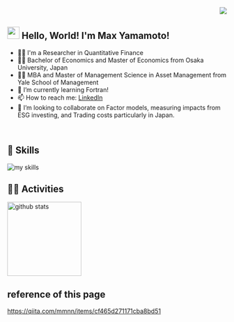 <!-- 1. Change GitHub username -->
<div align="right">
  <img src="https://komarev.com/ghpvc/?username=masato-max-yamamoto" />
</div>


<!-- 2. profiles and contacts -->
## <img src="https://media.giphy.com/media/hvRJCLFzcasrR4ia7z/giphy.gif" width="28"> Hello, World! I'm Max Yamamoto!

- 🧑‍💻 I'm a Researcher in Quantitative Finance
- 🧑‍💻 Bachelor of Economics and Master of Economics from Osaka University, Japan
- 🧑‍💻 MBA and Master of Management Science in Asset Management from Yale School of Management
- 🌱 I’m currently learning Fortran!
- 📫 How to reach me: [LinkedIn](https://www.linkedin.com/in/max-yamamoto-a7047729/)
- 👯 I’m looking to collaborate on Factor models, measuring impacts from ESG investing, and Trading costs particularly in Japan.
<br>


<!-- 3. Skills -->
<!-- theme=light,theme=dark -->
<!-- icons：https://arc.net/l/quote/zizyykfh -->
## 🌱 Skills
<img alt="my skills" src="https://skillicons.dev/icons?theme=dark&perline=7&i=vim,r,py,fortran,latex,linux,mysql,perl,postgres,git,github,docker,aws,gcp,raspberrypi,ubuntu,vscode" />
<br>


<!-- 4. GitHub username-->
<!-- ライトモート：theme=light, ダークモート：theme=vue-dark  -->
## 🏃‍♀️ Activities
<div align="left">
  <img alt="github stats" height="170px" src="https://github-readme-stats.vercel.app/api?username=masato-max-yamamoto&theme=vue-dark&layout=compact" />
</div>

## reference of this page
https://qiita.com/mmnn/items/cf465d271171cba8bd51

<!--
**masato-max-yamamoto/masato-max-yamamoto** is a ✨ _special_ ✨ repository because its `README.md` (this file) appears on your GitHub profile.

Here are some ideas to get you started:

- 🔭 I’m currently working on ...
- 🌱 I’m currently learning ...
- 👯 I’m looking to collaborate on ...
- 🤔 I’m looking for help with ...
- 💬 Ask me about ...
- 📫 How to reach me: ...
- 😄 Pronouns: ...
- ⚡ Fun fact: ...
-->
